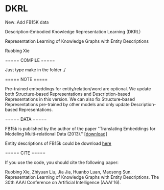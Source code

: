 # DKRL

New: Add FB15K data

Description-Embodied Knowledge Representation Learning (DKRL)

Representation Learning of Knowledge Graphs with Entity Descriptions

Ruobing Xie

===== COMPILE =====

Just type make in the folder ./

===== NOTE =====

Pre-trained embeddings for entity/relation/word are optional.
We update both Structure-based Representations and Description-based Representations in this version. We can also fix Structure-based Representations pre-trained by other models and only update Description-based Representations.

===== DATA =====

FB15k is published by the author of the paper "Translating Embeddings for Modeling Multi-relational Data (2013)." 
<a href="https://everest.hds.utc.fr/doku.php?id=en:transe">[download]</a>

Entity descriptions of FB15k could be download <a href="http://pan.baidu.com/s/1sksdY81">here</a>

===== CITE =====

If you use the code, you should cite the following paper:

Ruobing Xie, Zhiyuan Liu, Jia Jia, Huanbo Luan, Maosong Sun. Representation Learning of Knowledge Graphs with Entity Descriptions. The 30th AAAI Conference on Artificial Intelligence (AAAI'16).
